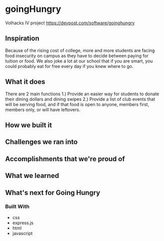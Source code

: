 # goingHungry
Volhacks IV project
https://devpost.com/software/goinghungry

## Inspiration
Because of the rising cost of college, more and more students are facing food insecurity on campus as they have to decide between paying for tuition or food. We also joke a lot at our school that if you are smart, you could probably eat for free every day if you knew where to go.

## What it does
There are 2 main functions 1.) Provide an easier way for students to donate their dining dollars and dining swipes 2.) Provide a list of club events that will be serving food, and if that food is open to anyone, members first, members only, or will have leftovers.

## How we built it
## Challenges we ran into
## Accomplishments that we're proud of
## What we learned
## What's next for Going Hungry
### Built With
* css
* express.js
* html
* javascript
